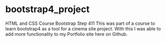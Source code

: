 # bootstrap4_project
HTML and CSS Course Bootstrap Step 411
This was part of a course to learn bootstrap4 as a tool for a cinema site project. With this I was able to add more functionality to my Portfolio site here on Github. 
